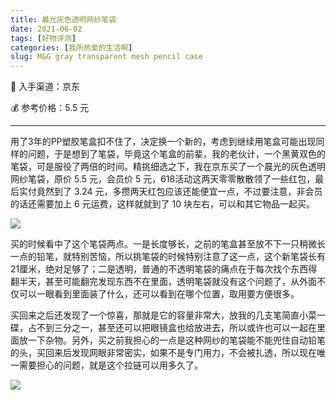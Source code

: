 ```yaml
---
title: 晨光灰色透明网纱笔袋
date: 2021-06-02
tags: [好物评测]
categories: [我所热爱的生活啊]
slug: M&G gray transparent mesh pencil case
---
```


:shopping_cart: 入手渠道：京东

:moneybag: 参考价格：5.5 元

---

<!--more-->

用了3年的PP塑胶笔盒扣不住了，决定换一个新的，考虑到继续用笔盒可能出现同样的问题，于是想到了笔袋，毕竟这个笔盒的前辈，我的老伙计，一个黑黄双色的笔袋，可是服役了两倍的时间。精挑细选之下，我在京东买了一个晨光的灰色透明网纱笔袋，原价 5.5 元，会员价 5 元，618活动这两天零零散散领了一些红包，最后实付竟然到了 3.24 元，多攒两天红包应该还能便宜一点，不过要注意，非会员的话还需要加上 6 元运费，这样就就到了 10 块左右，可以和其它物品一起买。

![](https://picped-1301226557.cos.ap-beijing.myqcloud.com/SH_20210602_旧笔盒和新笔袋对比.jpg)

买的时候看中了这个笔袋两点。一是长度够长，之前的笔盒甚至放不下一只稍微长一点的铅笔，就特别苦恼，所以挑笔袋的时候特别注意了这一点，这个新笔袋长有21厘米，绝对足够了；二是透明，普通的不透明笔袋的痛点在于每次找个东西得翻半天，甚至可能翻完发现东西不在里面，透明笔袋就没有这个问题了，从外面不仅可以一眼看到里面装了什么，还可以看到在哪个位置，取用要方便很多。

买回来之后还发现了一个惊喜，那就是它的容量非常大，放我的几支笔简直小菜一碟，占不到三分之一，甚至还可以把眼镜盒也给放进去，所以或许也可以一起在里面放一下杂物。另外，买之前我担心的一点是这种网纱的笔袋能不能兜住自动铅笔的头，买回来后发现网眼非常密实，如果不是专门用力，不会被扎透，所以现在唯一需要担心的问题，就是这个拉链可以用多久了。

![](https://picped-1301226557.cos.ap-beijing.myqcloud.com/SH_20210602_新笔袋容量.jpg)